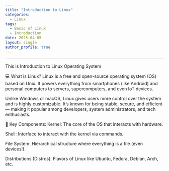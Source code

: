 ```yaml
---
title: "Introduction to Linux"
categories: 
  - Linux
tags: 
  - Basic of Linux
  - Introduction
date: 2025-04-05
layout: single
author_profile: true
---
```


---


This is Introduction to Linux Operating System

💻 What is Linux?
Linux is a free and open-source operating system (OS) based on Unix. It powers everything from smartphones (like Android) and personal computers to servers, supercomputers, and even IoT devices.

Unlike Windows or macOS, Linux gives users more control over the system and is highly customizable. It’s known for being stable, secure, and efficient — making it popular among developers, system administrators, and tech enthusiasts.

🧱 Key Components:
Kernel: The core of the OS that interacts with hardware.

Shell: Interface to interact with the kernel via commands.

File System: Hierarchical structure where everything is a file (even devices!).

Distributions (Distros): Flavors of Linux like Ubuntu, Fedora, Debian, Arch, etc.
